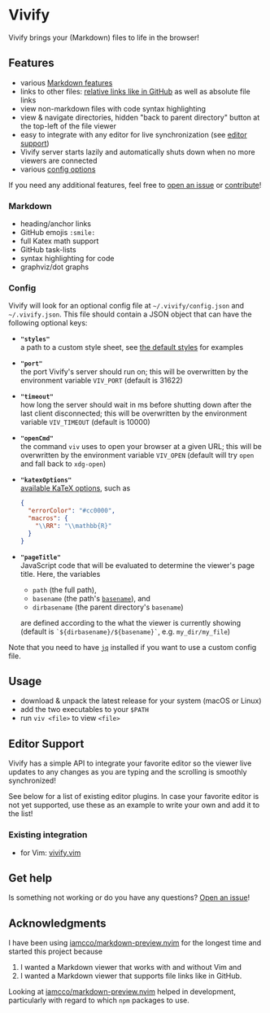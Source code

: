 # Vivify

Vivify brings your (Markdown) files to life in the browser!

## Features

- various [Markdown features](#markdown)
- links to other files: [relative links like in
  GitHub](https://docs.github.com/en/get-started/writing-on-github/getting-started-with-writing-and-formatting-on-github/basic-writing-and-formatting-syntax#relative-links)
  as well as absolute file links
- view non-markdown files with code syntax highlighting
- view & navigate directories, hidden "back to parent directory" button at the
  top-left of the file viewer
- easy to integrate with any editor for live synchronization (see [editor
  support](#editor-support))
- Vivify server starts lazily and automatically shuts down when no more viewers
  are connected
- various [config options](#config)
  
If you need any additional features, feel free to [open an
issue](https://github.com/jannis-baum/vivify/issues/new/choose) or
[contribute](CONTRIBUTING.md)!

### Markdown

- heading/anchor links
- GitHub emojis `:smile:`
- full Katex math support
- GitHub task-lists
- syntax highlighting for code
- graphviz/dot graphs

### Config

Vivify will look for an optional config file at `~/.vivify/config.json` and
`~/.vivify.json`. This file should contain a JSON object that can have the
following optional keys:

- **`"styles"`**\
  a path to a custom style sheet, see [the default
  styles](./static/) for examples
- **`"port"`**\
  the port Vivify's server should run on; this will be overwritten by
  the environment variable `VIV_PORT` (default is 31622)
- **`"timeout"`**\
  how long the server should wait in ms before shutting down after
  the last client disconnected; this will be overwritten by the environment
  variable `VIV_TIMEOUT` (default is 10000)
- **`"openCmd"`**\
  the command `viv` uses to open your browser at a given URL; this
  will be overwritten by the environment variable `VIV_OPEN` (default will try
  `open` and fall back to `xdg-open`)
- **`"katexOptions"`**\
  [available KaTeX options](https://katex.org/docs/options.html), such as
  ```json
  {
    "errorColor": "#cc0000",
    "macros": {
      "\\RR": "\\mathbb{R}"
    }
  }
  ```
- **`"pageTitle"`**\
  JavaScript code that will be evaluated to determine the viewer's page title.
  Here, the variables
  
  - `path` (the full path),
  - `basename` (the path's
    [`basename`](https://nodejs.org/api/path.html#pathbasenamepath-suffix)), and
  - `dirbasename` (the parent directory's `basename`)
  
  are defined according to the what the viewer is currently showing (default is
  `` `${dirbasename}/${basename}` ``, e.g.  `my_dir/my_file`)

Note that you need to have [`jq`](https://github.com/jqlang/jq) installed if you
want to use a custom config file.

## Usage

- download & unpack the latest release for your system (macOS or Linux)
- add the two executables to your `$PATH`
- run `viv <file>` to view `<file>`

## Editor Support

Vivify has a simple API to integrate your favorite editor so the viewer live
updates to any changes as you are typing and the scrolling is smoothly
synchronized!

See below for a list of existing editor plugins. In case your favorite editor is
not yet supported, use these as an example to write your own and add it to the
list!

### Existing integration

- for Vim: [vivify.vim](https://github.com/jannis-baum/vivify.vim)

## Get help

Is something not working or do you have any questions? [Open an
issue](https://github.com/jannis-baum/vivify/issues/new/choose)!

## Acknowledgments

I have been using
[iamcco/markdown-preview.nvim](https://github.com/iamcco/markdown-preview.nvim)
for the longest time and started this project because

1. I wanted a Markdown viewer that works with and without Vim and
2. I wanted a Markdown viewer that supports file links like in GitHub.

Looking at
[iamcco/markdown-preview.nvim](https://github.com/iamcco/markdown-preview.nvim)
helped in development, particularly with regard to which `npm` packages to use.
